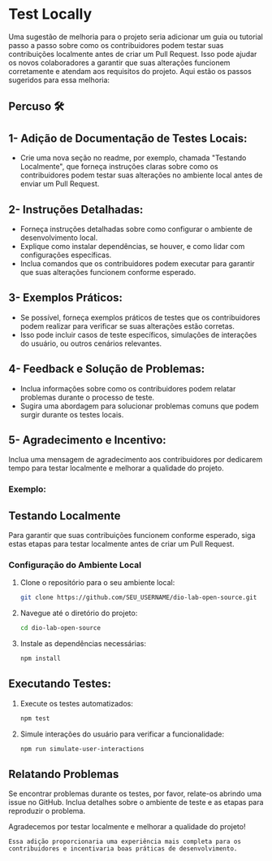 # Test Locally

Uma sugestão de melhoria para o projeto seria adicionar um guia ou tutorial passo a passo sobre como os contribuidores podem testar suas contribuições localmente antes de criar um Pull Request. Isso pode ajudar os novos colaboradores a garantir que suas alterações funcionem corretamente e atendam aos requisitos do projeto. Aqui estão os passos sugeridos para essa melhoria:


## Percuso 🛠️

## 1- Adição de Documentação de Testes Locais:

- Crie uma nova seção no readme, por exemplo, chamada "Testando Localmente", que forneça instruções claras sobre como os contribuidores podem testar suas alterações no ambiente local antes de enviar um Pull Request.

## 2- Instruções Detalhadas:

- Forneça instruções detalhadas sobre como configurar o ambiente de desenvolvimento local.
- Explique como instalar dependências, se houver, e como lidar com configurações específicas.
- Inclua comandos que os contribuidores podem executar para garantir que suas alterações funcionem conforme esperado.

## 3- Exemplos Práticos:

- Se possível, forneça exemplos práticos de testes que os contribuidores podem realizar para verificar se suas alterações estão corretas.
- Isso pode incluir casos de teste específicos, simulações de interações do usuário, ou outros cenários relevantes.

## 4- Feedback e Solução de Problemas:

- Inclua informações sobre como os contribuidores podem relatar problemas durante o processo de teste.
- Sugira uma abordagem para solucionar problemas comuns que podem surgir durante os testes locais.

## 5- Agradecimento e Incentivo:

Inclua uma mensagem de agradecimento aos contribuidores por dedicarem tempo para testar localmente e melhorar a qualidade do projeto.

### Exemplo:


## Testando Localmente

Para garantir que suas contribuições funcionem conforme esperado, siga estas etapas para testar localmente antes de criar um Pull Request.

### Configuração do Ambiente Local

1. Clone o repositório para o seu ambiente local:

   ```bash
   git clone https://github.com/SEU_USERNAME/dio-lab-open-source.git


2. Navegue até o diretório do projeto:

    ```bash
    cd dio-lab-open-source

3. Instale as dependências necessárias:
    ```bash
    npm install


## Executando Testes:
    
1. Execute os testes automatizados:
    
    ```bash
    npm test

2. Simule interações do usuário para verificar a funcionalidade:

    ```bash
    npm run simulate-user-interactions

## Relatando Problemas

Se encontrar problemas durante os testes, por favor, relate-os abrindo uma issue no GitHub. Inclua detalhes sobre o ambiente de teste e as etapas para reproduzir o problema.

Agradecemos por testar localmente e melhorar a qualidade do projeto!

    
    Essa adição proporcionaria uma experiência mais completa para os contribuidores e incentivaria boas práticas de desenvolvimento.
